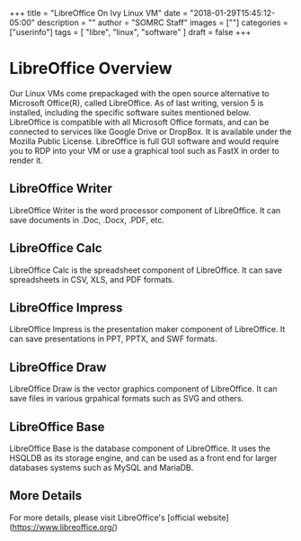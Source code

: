 +++
title = "LibreOffice On Ivy Linux VM"
date = "2018-01-29T15:45:12-05:00"
description = ""
author = "SOMRC Staff"
images = [""]
categories = ["userinfo"]
tags = [
    "libre", 
    "linux",
    "software"
]
draft = false
+++

# LibreOffice Overview

Our Linux VMs come prepackaged with the open source alternative to Microsoft Office(R), called LibreOffice. 
As of last writing, version 5 is installed, including the specific software suites mentioned below.
LibreOffice is compatible with all Microsoft Office formats, and can be connected to services like 
Google Drive or DropBox. It is available under the Mozilla Public License. LibreOffice is full GUI 
software and would require you to RDP into your VM or use a graphical tool such as FastX in order to 
render it. 

## LibreOffice Writer

LibreOffice Writer is the word processor component of LibreOffice. It can save documents in .Doc, .Docx, .PDF, etc.

## LibreOffice Calc

LibreOffice Calc is the spreadsheet component of LibreOffice. It can save spreadsheets in CSV, XLS, and PDF formats. 

## LibreOffice Impress

LibreOffice Impress is the presentation maker component of LibreOffice. It can save presentations in PPT, PPTX, and SWF formats. 

## LibreOffice Draw

LibreOffice Draw is the vector graphics component of LibreOffice. It can save files in various grpahical formats such as SVG and others. 

## LibreOffice Base

LibreOffice Base is the database component of LibreOffice. It uses the HSQLDB as its storage engine, and can be used as a front end for 
larger databases systems such as MySQL and MariaDB. 

## More Details
For more details, please visit LibreOffice's [official website] (https://www.libreoffice.org/)
